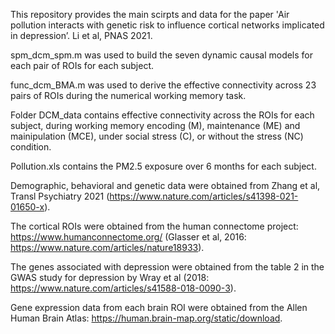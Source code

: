 This repository provides the main scirpts and data for the paper 'Air pollution interacts with genetic risk to influence cortical networks implicated in depression’. Li et al, PNAS 2021.

spm_dcm_spm.m was used to build the seven dynamic causal models for each pair of ROIs for each subject.

func_dcm_BMA.m was used to derive the effective connectivity across 23 pairs of ROIs during the numerical working memory task.

Folder DCM_data contains effective connectivity across the ROIs for each subject, during working memory encoding (M), maintenance (ME) and mainipulation (MCE), under social stress (C), or without the stress (NC) condition.

Pollution.xls contains the PM2.5 exposure over 6 months for each subject.

Demographic, behavioral and genetic data were obtained from Zhang et al, Transl Psychiatry 2021 (https://www.nature.com/articles/s41398-021-01650-x).

The cortical ROIs were obtained from the human connectome project: https://www.humanconnectome.org/ (Glasser et al, 2016: https://www.nature.com/articles/nature18933).

The genes associated with depression were obtained from the table 2 in the GWAS study for depression by Wray et al (2018: https://www.nature.com/articles/s41588-018-0090-3).

Gene expression data from each brain ROI were obtained from the Allen Human Brain Atlas: https://human.brain-map.org/static/download.


